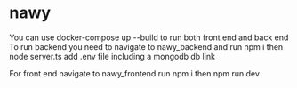 # nawy
You can use docker-compose up --build to run both front end and back end
To run backend you need to navigate to nawy_backend and run npm i then node server.ts
add .env file including a mongodb db link 

For front end navigate to nawy_frontend run npm i then npm run dev 
